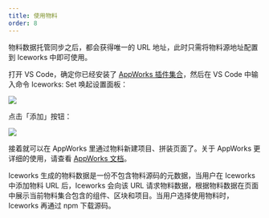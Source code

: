 ```yaml
---
title: 使用物料
order: 8
---
```


物料数据托管同步之后，都会获得唯一的 URL 地址，此时只需将物料源地址配置到 Iceworks 中即可使用。

打开 VS Code，确定你已经安装了 [AppWorks 插件集合](https://marketplace.visualstudio.com/items?itemName=iceworks-team.iceworks)，然后在 VS Code 中输入命令 Iceworks: Set 唤起设置面板：

![](https://img.alicdn.com/tfs/TB1mnuDXCslXu8jSZFuXXXg7FXa-1082-685.png)

点击「添加」按钮：

![](https://img.alicdn.com/tfs/TB1GosubCR26e4jSZFEXXbwuXXa-1039-743.png)

接着就可以在 AppWorks 里通过物料新建项目、拼装页面了。关于 AppWorks 更详细的使用，请查看 [AppWorks 文档](/pack/about.md)。

Iceworks 生成的物料数据是一份不包含物料源码的元数据，当用户在 Iceworks 中添加物料 URL 后，Iceworks 会向该 URL 请求物料数据，根据物料数据在页面中展示当前物料集合包含的组件、区块和项目。当用户选择使用物料时，Iceworks 再通过 npm 下载源码。
